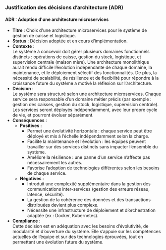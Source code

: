 ### Justification des décisions d’architecture (ADR)

#### ADR : Adoption d'une architecture microservices

- **Titre** : Choix d'une architecture microservices pour le système de gestion de caisse et logistique.
- **Status** : Décision adoptée et en cours d’implémentation.
- **Contexte** :  
  Le système à concevoir doit gérer plusieurs domaines fonctionnels distincts : opérations de caisse, gestion du stock, logistique, et supervision centrale (maison mère). Une architecture monolithique aurait rendu difficile l’évolution indépendante de chaque domaine, la maintenance, et le déploiement sélectif des fonctionnalités. De plus, la nécessité de scalabilité, de résilience et de flexibilité pour répondre à la croissance future du système a motivé la réflexion sur l’architecture.
- **Décision** :  
  Le système sera structuré selon une architecture microservices. Chaque service sera responsable d’un domaine métier précis (par exemple : gestion des caisses, gestion du stock, logistique, supervision centrale). Les services seront déployés indépendamment, avec leur propre cycle de vie, et pourront évoluer séparément.
- **Conséquences** :  
  - **Positives** :
    - Permet une évolutivité horizontale : chaque service peut être déployé et mis à l’échelle indépendamment selon la charge.
    - Facilite la maintenance et l’évolution : les équipes peuvent travailler sur des services distincts sans impacter l’ensemble du système.
    - Améliore la résilience : une panne d’un service n’affecte pas nécessairement les autres.
    - Favorise l’adoption de technologies différentes selon les besoins de chaque service.
  - **Négatives** :
    - Introduit une complexité supplémentaire dans la gestion des communications inter-services (gestion des erreurs réseau, latence, sécurité).
    - La gestion de la cohérence des données et des transactions distribuées devient plus complexe.
    - Nécessite une infrastructure de déploiement et d’orchestration adaptée (ex : Docker, Kubernetes).
- **Compliance** :  
  Cette décision est en adéquation avec les besoins d’évolutivité, de modularité et d’ouverture du système. Elle s’appuie sur les compétences actuelles de l’équipe et sur des technologies éprouvées, tout en permettant une évolution future du système.